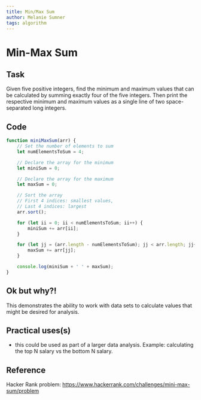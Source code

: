 ```yaml
---
title: Min/Max Sum
author: Melanie Sumner
tags: algorithm
---
```


# Min-Max Sum

## Task

Given five positive integers, find the minimum and maximum values that can be calculated by summing exactly four of the five integers. Then print the respective minimum and maximum values as a single line of two space-separated long integers.

## Code

```js
function miniMaxSum(arr) {
    // Set the number of elements to sum
    let numElementsToSum = 4;

    // Declare the array for the minimum
    let miniSum = 0;

    // Declare the array for the maximum
    let maxSum = 0;

    // Sort the array
    // First 4 indices: smallest values, 
    // Last 4 indices: largest
    arr.sort();

    for (let ii = 0; ii < numElementsToSum; ii++) {
        miniSum += arr[ii];
    }

    for (let jj = (arr.length - numElementsToSum); jj < arr.length; jj++) {
        maxSum += arr[jj];
    }

    console.log(miniSum + ' ' + maxSum);
}

```

## Ok but why?!
This demonstrates the ability to work with data sets to calculate values that might be desired for analysis. 

## Practical uses(s)
- this could be used as part of a larger data analysis. Example: calculating the top N salary vs the bottom N salary. 

## Reference
Hacker Rank problem: https://www.hackerrank.com/challenges/mini-max-sum/problem

